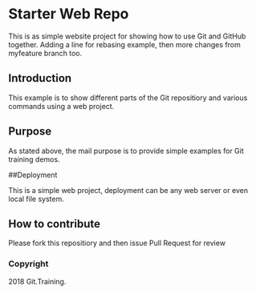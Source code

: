 # Starter Web Repo

This is as simple website project for showing how to use Git and GitHub together. Adding a line for rebasing example, then more changes from myfeature branch too.

## Introduction

This example is to show different parts of the Git repositiory and various commands using a web project.

## Purpose

As stated above, the mail purpose is to provide simple examples for Git training demos.

##Deployment

This is a simple web project, deployment can be any web server or even local file system.

## How to contribute

Please fork this repositiory and then issue Pull Request for review

### Copyright

2018 Git.Training.
